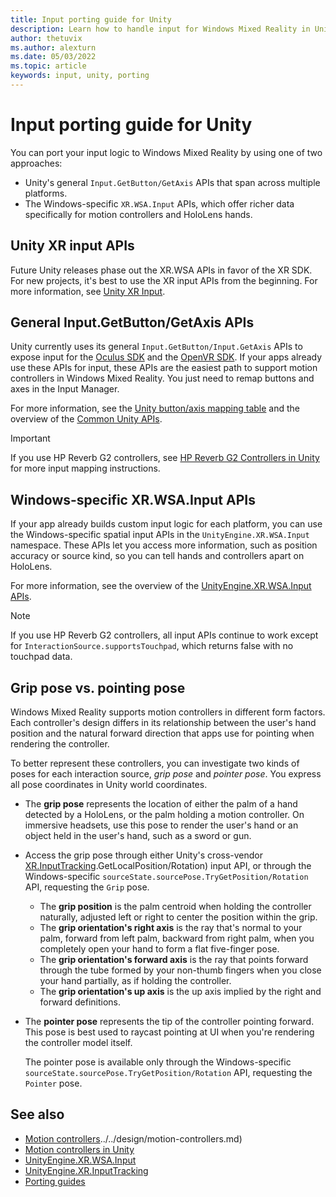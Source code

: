 ```yaml
---
title: Input porting guide for Unity
description: Learn how to handle input for Windows Mixed Reality in Unity.
author: thetuvix
ms.author: alexturn
ms.date: 05/03/2022
ms.topic: article
keywords: input, unity, porting
---
```



# Input porting guide for Unity

You can port your input logic to Windows Mixed Reality by using one of two approaches:

- Unity's general `Input.GetButton/GetAxis` APIs that span across multiple platforms.
- The Windows-specific `XR.WSA.Input` APIs, which offer richer data specifically for motion controllers and HoloLens hands.

## Unity XR input APIs

Future Unity releases phase out the XR.WSA APIs in favor of the XR SDK. For new projects, it's best to use the XR input APIs from the beginning. For more information, see [Unity XR Input](https://docs.unity3d.com/Manual/xr_input.html).

## General Input.GetButton/GetAxis APIs

Unity currently uses its general `Input.GetButton/Input.GetAxis` APIs to expose input for the [Oculus SDK](https://docs.unity3d.com/Manual/OculusControllers.html) and the [OpenVR SDK](https://docs.unity3d.com/Manual/OpenVRControllers.html). If your apps already use these APIs for input, these APIs are the easiest path to support motion controllers in Windows Mixed Reality. You just need to remap buttons and axes in the Input Manager.

For more information, see the [Unity button/axis mapping table](../../unity/motion-controllers-in-unity.md#unity-buttonaxis-mapping-table) and the overview of the [Common Unity APIs](../../unity/motion-controllers-in-unity.md#common-unity-apis-inputgetbuttongetaxis).

> [!IMPORTANT]
> If you use HP Reverb G2 controllers, see [HP Reverb G2 Controllers in Unity](../../unity/unity-reverb-g2-controllers.md) for more input mapping instructions.

## Windows-specific XR.WSA.Input APIs

If your app already builds custom input logic for each platform, you can use the Windows-specific spatial input APIs in the `UnityEngine.XR.WSA.Input` namespace. These APIs let you access more information, such as position accuracy or source kind, so you can tell hands and controllers apart on HoloLens.

For more information, see the overview of the [UnityEngine.XR.WSA.Input APIs](../unity/motion-controllers-in-unity.md#windows-specific-apis-xrwsainput).

> [!NOTE]
> If you use HP Reverb G2 controllers, all input APIs continue to work except for `InteractionSource.supportsTouchpad`, which returns false with no touchpad data.

## Grip pose vs. pointing pose

Windows Mixed Reality supports motion controllers in different form factors. Each controller's design differs in its relationship between the user's hand position and the natural forward direction that apps use for pointing when rendering the controller.

To better represent these controllers, you can investigate two kinds of poses for each interaction source, *grip pose* and *pointer pose*. You express all pose coordinates in Unity world coordinates.

- The **grip pose** represents the location of either the palm of a hand detected by a HoloLens, or the palm holding a motion controller. On immersive headsets, use this pose to render the user's hand or an object held in the user's hand, such as a sword or gun.
  
- Access the grip pose through either Unity's cross-vendor [XR.InputTracking](https://docs.unity3d.com/ScriptReference/XR.InputTracking.html).GetLocalPosition/Rotation) input API, or through the Windows-specific `sourceState.sourcePose.TryGetPosition/Rotation` API, requesting the `Grip` pose.

  - The **grip position** is the palm centroid when holding the controller naturally, adjusted left or right to center the position within the grip.
  - The **grip orientation's right axis** is the ray that's normal to your palm, forward from left palm, backward from right palm, when you completely open your hand to form a flat five-finger pose.
  - The **grip orientation's forward axis** is the ray that points forward through the tube formed by your non-thumb fingers when you close your hand partially, as if holding the controller.
  - The **grip orientation's up axis** is the up axis implied by the right and forward definitions.

- The **pointer pose** represents the tip of the controller pointing forward. This pose is best used to raycast pointing at UI when you're rendering the controller model itself.

  The pointer pose is available only through the Windows-specific `sourceState.sourcePose.TryGetPosition/Rotation` API, requesting the `Pointer` pose.

## See also
- [Motion controllers]()../../design/motion-controllers.md)
- [Motion controllers in Unity](../unity/motion-controllers-in-unity.md)
- [UnityEngine.XR.WSA.Input](https://docs.unity3d.com/ScriptReference/XR.WSA.Input.InteractionManager.html)
- [UnityEngine.XR.InputTracking](https://docs.unity3d.com/ScriptReference/XR.InputTracking.html)
- [Porting guides](porting-guides.md)
